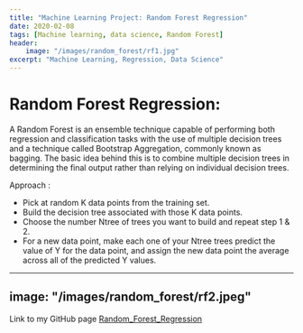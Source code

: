 ```yaml
---
title: "Machine Learning Project: Random Forest Regression"
date: 2020-02-08
tags: [Machine learning, data science, Random Forest]
header:
    image: "/images/random_forest/rf1.jpg"
excerpt: "Machine Learning, Regression, Data Science"
---
```


# Random Forest Regression:
A Random Forest is an ensemble technique capable of performing both regression and classification tasks with the use of multiple decision trees and a technique called Bootstrap Aggregation, commonly known as bagging. The basic idea behind this is to combine multiple decision trees in determining the final output rather than relying on individual decision trees.

Approach :
* Pick at random K data points from the training set.
* Build the decision tree associated with those K data points.
* Choose the number Ntree of trees you want to build and repeat step 1 & 2.
* For a new data point, make each one of your Ntree trees predict the value of Y for the data point, and assign the new data point the average across all of the predicted Y values.

---
image: "/images/random_forest/rf2.jpeg"
---

Link to my GitHub page [Random_Forest_Regression](https://github.com/srsapireddy/Machine-Learning-Files-in-Python-and-R/tree/master/Regression/7.%20Random%20Forest%20Regression)
